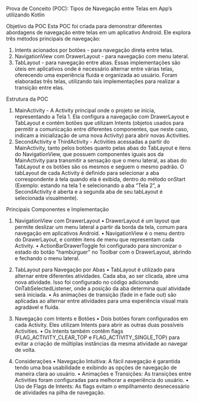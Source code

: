Prova de Conceito (POC):
 Tipos de Navegação entre Telas em App’s utilizando Kotlin
 

Objetivo da POC
Esta POC foi criada para demonstrar diferentes abordagens de navegação entre telas em um aplicativo Android. Ele explora três métodos principais de navegação:
1.	Intents acionados por botões - para navegação direta entre telas.
2.	NavigationView com DrawerLayout - para navegação com menu lateral.
3.	TabLayout - para navegação entre abas.
Essas implementações são úteis em aplicativos onde é necessário alternar entre várias telas, oferecendo uma experiência fluida e organizada ao usuário. Foram elaboradas três telas, utilizando tais implementações para realizar a transição entre elas.

Estrutura da POC
1.	MainActivity - A Activity principal onde o projeto se inicia, representando a Tela 1. Ela configura a navegação com DrawerLayout e TabLayout e contém botões que utilizam Intents (objetos usados para permitir a comunicação entre diferentes componentes, que neste caso, indicam a inicialização de uma nova Activity) para abrir novas Activities.
2.	SecondActivity e ThirdActivity - Activities acessadas a partir do MainActivity, tanto pelos botões quanto pelas abas do TabLayout e itens do NavigationView, que possuem componentes iguais aos da MainActivity para transmitir a sensação que o menu lateral, as abas do TabLayout e os botões são os mesmos e seguem o mesmo padrão. O tabLayout de cada Activity é definido para selecionar a aba correspondente à tela quando ela é exibida, dentro do método onStart (Exemplo: estando na tela 1 e selecionando a aba “Tela 2”, a SecondActivity é aberta e a segunda aba de seu tabLayout é selecionada visualmente).

Principais Componentes e Implementação
1. NavigationView com DrawerLayout
•	DrawerLayout é um layout que permite deslizar um menu lateral a partir da borda da tela, comum para navegação em aplicativos Android.
•	NavigationView é o menu dentro do DrawerLayout, e contém itens de menu que representam cada Activity.
•	ActionBarDrawerToggle foi configurado para sincronizar o estado do botão "hambúrguer" no Toolbar com o DrawerLayout, abrindo e fechando o menu lateral.

2. TabLayout para Navegação por Abas
•	TabLayout é utilizado para alternar entre diferentes atividades. Cada aba, ao ser clicada, abre uma nova atividade. Isso foi configurado no código adicionando OnTabSelectedListener, onde a posição da aba determina qual atividade será iniciada.
•	As animações de transição (fade in e fade out) são aplicadas ao alternar entre atividades para uma experiência visual mais agradável e fluida.

3. Navegação com Intents e Botões
•	Dois botões foram configurados em cada Activity. Eles utilizam Intents para abrir as outras duas possíveis Activities.
•	Os Intents também contêm flags (FLAG_ACTIVITY_CLEAR_TOP e FLAG_ACTIVITY_SINGLE_TOP) para evitar a criação de múltiplas instâncias da mesma atividade ao navegar de volta. 

4. Considerações 
•	Navegação Intuitiva: A fácil navegação é garantida tendo uma boa usabilidade e exibindo as opções de navegação de maneira clara ao usuário.
•	Animações e Transições: As transições entre Activities foram configuradas para melhorar a experiência do usuário.
•	Uso de Flags de Intents: As flags evitam o empilhamento desnecessário de atividades na pilha de navegação.

